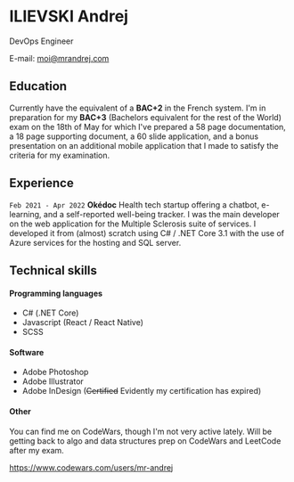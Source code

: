 # ILIEVSKI Andrej
DevOps Engineer

E-mail: moi@mrandrej.com

## Education
Currently have the equivalent of a **BAC+2** in the French system. I'm in preparation for my **BAC+3** (Bachelors equivalent for the rest of the World) exam on the 18th of May for which I've prepared a 58 page documentation, a 18 page supporting document, a 60 slide application, and a bonus presentation on an additional mobile application that I made to satisfy the criteria for my examination.

## Experience
`Feb 2021 - Apr 2022`
__Okédoc__ 
Health tech startup offering a chatbot, e-learning, and a self-reported well-being tracker. I was the main developer on the web application for the Multiple Sclerosis suite of services. I developed it from (almost) scratch using C# / .NET Core 3.1 with the use of Azure services for the hosting and SQL server.

## Technical skills

#### Programming languages
* C# (.NET Core)
* Javascript (React / React Native)
* SCSS

#### Software
* Adobe Photoshop
* Adobe Illustrator
* Adobe InDesign (~~Certified~~ Evidently my certification has expired)

#### Other
You can find me on CodeWars, though I'm not very active lately. Will be getting back to algo and data structures prep on CodeWars and LeetCode after my exam.

https://www.codewars.com/users/mr-andrej
